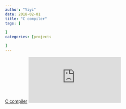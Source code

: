 ```yaml
---
author: "Yiyi"
date: 2018-02-01
title: "C compiler"
tags: [
 
]
categories: [projects

]
---
```

[C compiler](https://braveoneone.github.io/javacc.pdf)
![C compiler](https://braveoneone.github.io/javacc.pdf)

